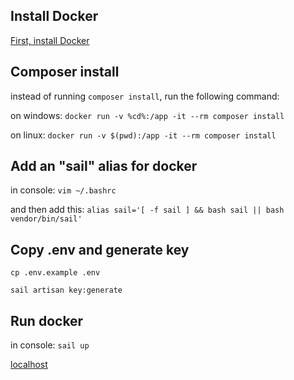 ## Install Docker
[First, install Docker](https://www.docker.com/get-started)

## Composer install

instead of running `composer install`, run the following command:

on windows:
`docker run -v %cd%:/app -it --rm composer install`

on linux: 
`docker run -v $(pwd):/app -it --rm composer install`

## Add an "sail" alias for docker

in console: `vim ~/.bashrc`

and then add this: `alias sail='[ -f sail ] && bash sail || bash vendor/bin/sail'`

## Copy .env and generate key

`cp .env.example .env`

`sail artisan key:generate`

## Run docker

in console: `sail up`

[localhost](http://localhost/)
